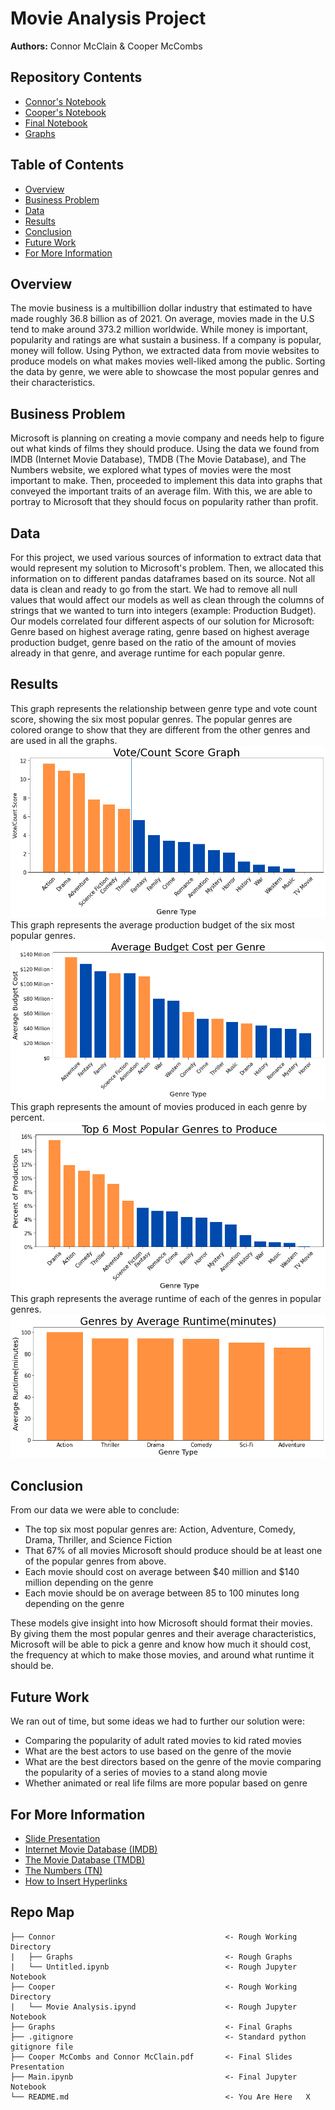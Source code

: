 # Movie Analysis Project
**Authors:** Connor McClain & Cooper McCombs

## Repository Contents
- [Connor's Notebook](https://github.com/Co-nn/Movie-Analysis-Project/tree/main/Connor/Untitled.ipynb)
- [Cooper's Notebook](https://github.com/Co-nn/Movie-Analysis-Project/tree/main/Cooper/Movie%20Analysis.ipynb)
- [Final Notebook](https://github.com/Co-nn/Movie-Analysis-Project/blob/main/Main.ipynb)
- [Graphs](https://github.com/Co-nn/Movie-Analysis-Project/tree/main/Graphs)
## Table of Contents
- [Overview](#overview)
- [Business Problem](#business-problem)
- [Data](#data)
- [Results](#results)
- [Conclusion](#conclusion)
- [Future Work](#future-work)
- [For More Information](#for-more-information)
## Overview
The movie business is a multibillion dollar industry that estimated to have made roughly 36.8 billion as of 2021. On average, movies made in the U.S tend to make around 373.2 million worldwide. While money is important, popularity and ratings are what sustain a business. If a company is popular, money will follow. Using Python, we extracted data from movie websites to produce models on what makes movies well-liked among the public. Sorting the data by genre, we were able to showcase the most popular genres and their characteristics. 

## Business Problem
Microsoft is planning on creating a movie company and needs help to figure out what kinds of films they should produce. Using the data we found from IMDB (Internet Movie Database), TMDB (The Movie Database), and The Numbers website, we explored what types of movies were the most important to make. Then, proceeded to implement this data into graphs that conveyed the important traits of an average film. With this, we are able to portray to Microsoft that they should focus on popularity rather than profit.

## Data
 For this project, we used various sources of information to extract data that would represent my solution to Microsoft's problem. Then, we allocated this information on to different pandas dataframes based on its source. Not all data is clean and ready to go from the start. We had to remove all null values that would affect our models as well as clean through the columns of strings that we wanted to turn into integers (example: Production Budget). Our models correlated four different aspects of our solution for Microsoft: Genre based on highest average rating, genre based on highest average production budget, genre based on the ratio of the amount of movies already in that genre, and average runtime for each popular genre.

## Results
This graph represents the relationship between genre type and vote count score, showing the six most popular genres. The popular genres are colored orange to show that they are different from the other genres and are used in all the graphs.
![](./Graphs/VoteCountScore.png)
This graph represents the average production budget of the six most popular genres.
![](./Graphs/Average_Budget_Cost_per_Genre.png)
This graph represents the amount of movies produced in each genre by percent.
![](./Graphs/Top_6_Most_Popular_Genres_to_Produce.png)
This graph represents the average runtime of each of the genres in popular genres.
![](./Graphs/Genres_by_Average_Runtime(minutes).png)

## Conclusion
From our data we were able to conclude:
- The top six most popular genres are: Action, Adventure, Comedy, Drama, Thriller, and Science Fiction
- That 67% of all movies Microsoft should produce should be at least one of the popular genres from above.
- Each movie should cost on average between $40 million and $140 million depending on the genre
- Each movie should be on average between 85 to 100 minutes long depending on the genre

These models give insight into how Microsoft should format their movies. By giving them the most popular genres and their average characteristics, Microsoft will be able to pick a genre and know how much it should cost, the frequency at which to make those movies, and around what runtime it should be.
## Future Work
We ran out of time, but some ideas we had to further our solution were:
- Comparing the popularity of adult rated movies to kid rated movies
- What are the best actors to use based on the genre of the movie
- What are the best directors based on the genre of the movie
comparing the popularity of a series of movies to a stand along movie
- Whether animated or real life films are more popular based on genre
## For More Information
- [Slide Presentation](https://github.com/Co-nn/Movie-Analysis-Project/blob/main/Cooper%20McCombs%20and%20Connor%20McClain.pdf)
- [Internet Movie Database (IMDB)](https://www.imdb.com/)
- [The Movie Database (TMDB)](https://www.themoviedb.org/?language=en-US)
- [The Numbers (TN)](https://www.the-numbers.com/)
- [How to Insert Hyperlinks](https://www.youtube.com/watch?v=tYtPOq3AkmM)
 
## Repo Map
```
├── Connor                                      <- Rough Working Directory
|   ├── Graphs                                  <- Rough Graphs
|   └── Untitled.ipynb                          <- Rough Jupyter Notebook
├── Cooper                                      <- Rough Working Directory
|   └── Movie Analysis.ipynd                    <- Rough Jupyter Notebook
├── Graphs                                      <- Final Graphs                                     
├── .gitignore                                  <- Standard python gitignore file
├── Cooper McCombs and Connor McClain.pdf       <- Final Slides Presentation
├── Main.ipynb                                  <- Final Jupyter Notebook
└── README.md                                   <- You Are Here   X
```
